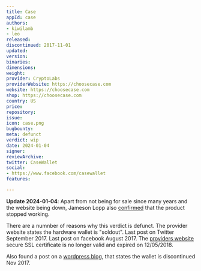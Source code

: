 ```yaml
---
title: Case
appId: case
authors:
- kiwilamb
- leo
released: 
discontinued: 2017-11-01
updated: 
version: 
binaries: 
dimensions: 
weight: 
provider: CryptoLabs
providerWebsite: https://choosecase.com
website: https://choosecase.com
shop: https://choosecase.com
country: US
price: 
repository: 
issue: 
icon: case.png
bugbounty: 
meta: defunct
verdict: wip
date: 2024-01-04
signer: 
reviewArchive: 
twitter: CaseWallet
social:
- https://www.facebook.com/casewallet
features: 

---
```


**Update 2024-01-04**: Apart from not being for sale since many years and the
website being down, Jameson Lopp also
[confirmed](https://njump.me/nevent1qqsq8ep69vrvud93a5ymwhm33zkgsu9y7xshaq9dy56g6hy3e5gshycpz3mhxue69uhhyetvv9ujuerpd46hxtnfdupzpaegm8nwwpyrtrnsjv84efjtp9mhpkvfenvxs487vx8d48y28qgxqvzqqqqqqysfukml)
that the product stopped working.

There are a numnber of reasons why this verdict is defunct.
The provider website states the hardware wallet is "soldout".
Last post on Twitter September 2017.
Last post on facebook August 2017.
The [providers website](https://choosecase.com) secure SSL certificate is no longer valid and expired on 12/05/2018.

Also found a post on a [wordpress blog](https://choosecase.wordpress.com/), that states the wallet is discontinued Nov 2017.
